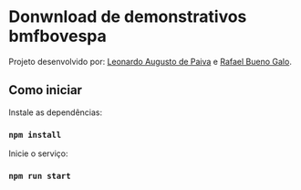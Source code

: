 # Donwnload de demonstrativos bmfbovespa
Projeto desenvolvido por:
[Leonardo Augusto de Paiva](https://github.com/leonardoap) e [Rafael Bueno Galo](https://github.com/rbgalo).

## Como iniciar

Instale as dependências:

### `npm install`

Inicie o serviço:

### `npm run start`
